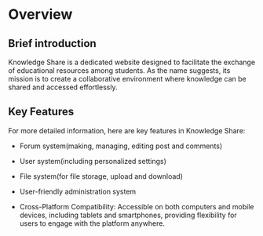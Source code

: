 # Overview

## Brief introduction

Knowledge Share is a dedicated website designed to facilitate the exchange of educational resources among students. As the name suggests, its mission is to create a collaborative environment where knowledge can be shared and accessed effortlessly.

## Key Features

For more detailed information, here are key features in Knowledge Share:

- Forum system(making, managing, editing post and comments)

- User system(including personalized settings)

- File system(for file storage, upload and download)
- User-friendly administration system
- Cross-Platform Compatibility: Accessible on both computers and mobile devices, including tablets and smartphones, providing flexibility for users to engage with the platform anywhere.